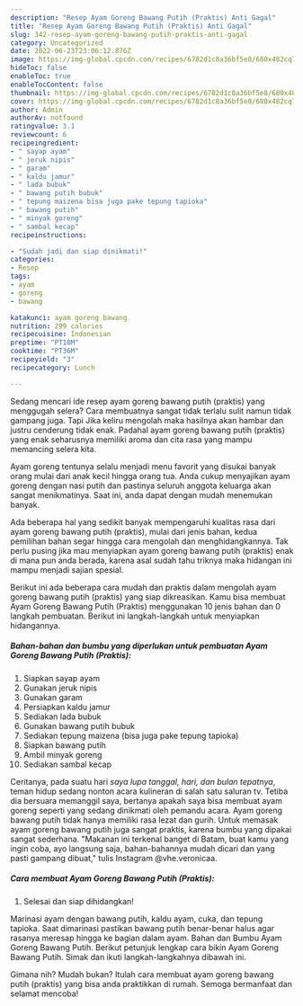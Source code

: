 ```yaml
---
description: "Resep Ayam Goreng Bawang Putih (Praktis) Anti Gagal"
title: "Resep Ayam Goreng Bawang Putih (Praktis) Anti Gagal"
slug: 342-resep-ayam-goreng-bawang-putih-praktis-anti-gagal
category: Uncategorized
date: 2022-06-23T23:06:12.876Z
image: https://img-global.cpcdn.com/recipes/6782d1c8a36bf5e8/680x482cq70/ayam-goreng-bawang-putih-praktis-foto-resep-utama.jpg
hideToc: false
enableToc: true
enableTocContent: false
thumbnail: https://img-global.cpcdn.com/recipes/6782d1c8a36bf5e8/680x482cq70/ayam-goreng-bawang-putih-praktis-foto-resep-utama.jpg
cover: https://img-global.cpcdn.com/recipes/6782d1c8a36bf5e8/680x482cq70/ayam-goreng-bawang-putih-praktis-foto-resep-utama.jpg
author: Admin
authorAv: notfound
ratingvalue: 3.1
reviewcount: 6
recipeingredient:
- " sayap ayam"
- " jeruk nipis"
- " garam"
- " kaldu jamur"
- " lada bubuk"
- " bawang putih bubuk"
- " tepung maizena bisa juga pake tepung tapioka"
- " bawang putih"
- " minyak goreng"
- " sambal kecap"
recipeinstructions:

- "Sudah jadi dan siap dinikmati!"
categories:
- Resep
tags:
- ayam
- goreng
- bawang

katakunci: ayam goreng bawang 
nutrition: 299 calories
recipecuisine: Indonesian
preptime: "PT18M"
cooktime: "PT36M"
recipeyield: "3"
recipecategory: Lunch

---
```



Sedang mencari ide resep ayam goreng bawang putih (praktis) yang menggugah selera? Cara membuatnya sangat tidak terlalu sulit namun tidak gampang juga. Tapi Jika keliru mengolah maka hasilnya akan hambar dan justru cenderung tidak enak. Padahal ayam goreng bawang putih (praktis) yang enak seharusnya memiliki aroma dan cita rasa yang mampu memancing selera kita.


Ayam goreng tentunya selalu menjadi menu favorit yang disukai banyak orang mulai dari anak kecil hingga orang tua. Anda cukup menyajikan ayam goreng dengan nasi putih dan pastinya seluruh anggota keluarga akan sangat menikmatinya. Saat ini, anda dapat dengan mudah menemukan banyak.

Ada beberapa hal yang sedikit banyak mempengaruhi kualitas rasa dari ayam goreng bawang putih (praktis), mulai dari jenis bahan, kedua pemilihan bahan segar hingga cara mengolah dan menghidangkannya. Tak perlu pusing jika mau menyiapkan ayam goreng bawang putih (praktis) enak di mana pun anda berada, karena asal sudah tahu triknya maka hidangan ini mampu menjadi sajian spesial.


Berikut ini ada beberapa cara mudah dan praktis dalam mengolah ayam goreng bawang putih (praktis) yang siap dikreasikan. Kamu bisa membuat Ayam Goreng Bawang Putih (Praktis) menggunakan 10 jenis bahan dan 0 langkah pembuatan. Berikut ini langkah-langkah untuk menyiapkan hidangannya.

<!--inarticleads1-->

##### Bahan-bahan dan bumbu yang diperlukan untuk pembuatan Ayam Goreng Bawang Putih (Praktis):

1. Siapkan  sayap ayam
1. Gunakan  jeruk nipis
1. Gunakan  garam
1. Persiapkan  kaldu jamur
1. Sediakan  lada bubuk
1. Gunakan  bawang putih bubuk
1. Sediakan  tepung maizena (bisa juga pake tepung tapioka)
1. Siapkan  bawang putih
1. Ambil  minyak goreng
1. Sediakan  sambal kecap


Ceritanya, pada suatu hari *saya lupa tanggal, hari, dan bulan tepatnya*, teman hidup sedang nonton acara kulineran di salah satu saluran tv. Tetiba dia bersuara memanggil saya, bertanya apakah saya bisa membuat ayam goreng seperti yang sedang dinikmati oleh pemandu acara. Ayam goreng bawang putih tidak hanya memiliki rasa lezat dan gurih. Untuk memasak ayam goreng bawang putih juga sangat praktis, karena bumbu yang dipakai sangat sederhana. &#34;Makanan ini terkenal banget di Batam, buat kamu yang ingin coba, ayo langsung saja, bahan-bahannya mudah dicari dan yang pasti gampang dibuat,&#34; tulis Instagram @vhe.veronicaa. 

<!--inarticleads2-->

##### Cara membuat Ayam Goreng Bawang Putih (Praktis):


1. Selesai dan siap dihidangkan!

Marinasi ayam dengan bawang putih, kaldu ayam, cuka, dan tepung tapioka. Saat dimarinasi pastikan bawang putih benar-benar halus agar rasanya meresap hingga ke bagian dalam ayam. Bahan dan Bumbu Ayam Goreng Bawang Putih. Berikut petunjuk lengkap cara bikin Ayam Goreng Bawang Putih. Simak dan ikuti langkah-langkahnya dibawah ini. 

Gimana nih? Mudah bukan? Itulah cara membuat ayam goreng bawang putih (praktis) yang bisa anda praktikkan di rumah. Semoga bermanfaat dan selamat mencoba!

